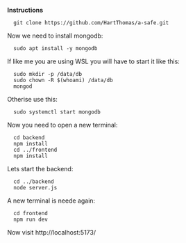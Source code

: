 **Instructions**
```
  git clone https://github.com/HartThomas/a-safe.git
```
Now we need to install mongodb:
```
  sudo apt install -y mongodb
```
If like me you are using WSL you will have to start it like this:
```
  sudo mkdir -p /data/db
  sudo chown -R $(whoami) /data/db
  mongod
```
Otherise use this:
```
  sudo systemctl start mongodb
```
Now you need to open a new terminal:
```
  cd backend
  npm install
  cd ../frontend
  npm install
```
Lets start the backend:
```
  cd ../backend
  node server.js
```
A new terminal is neede again:
```
  cd frontend
  npm run dev
```
Now visit http://localhost:5173/
